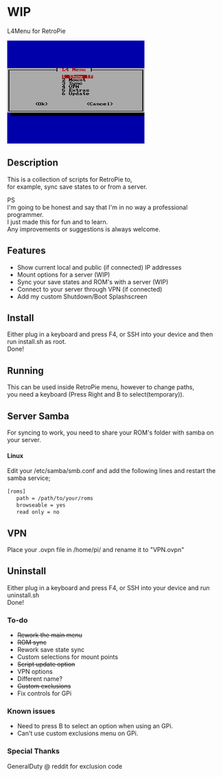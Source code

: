 # WIP

L4Menu for RetroPie

![Screenshot](/screenshot.png?raw=true "Screenshot")

## Description
This is a collection of scripts for RetroPie to,  
for example, sync save states to or from a server.  

PS  
I'm going to be honest and say that I'm in no way a professional programmer.  
I just made this for fun and to learn.  
Any improvements or suggestions is always welcome.

## Features
* Show current local and public (if connected) IP addresses
* Mount options for a server (WIP)
* Sync your save states and ROM's with a server (WIP)
* Connect to your server through VPN (if connected)
* Add my custom Shutdown/Boot Splashscreen

## Install
Either plug in a keyboard and press F4, or SSH into your device and then run install.sh as root.  
Done!

## Running
This can be used inside RetroPie menu, however to change paths,  
you need a keyboard (Press Right and B to select(temporary)).

## Server Samba
For syncing to work, you need to share your ROM's folder with samba on your server.  

#### Linux
Edit your /etc/samba/smb.conf and add the following lines and restart the samba service;
```
[roms]
   path = /path/to/your/roms
   browseable = yes
   read only = no
```

## VPN
Place your .ovpn file in /home/pi/ and rename it to "VPN.ovpn"

## Uninstall
Either plug in a keyboard and press F4, or SSH into your device and run uninstall.sh  
Done!

### To-do
* ~~Rework the main menu~~
* ~~ROM sync~~
* Rework save state sync
* Custom selections for mount points
* ~~Script update option~~
* VPN options
* Different name?
* ~~Custom exclusions~~
* Fix controls for GPi  

### Known issues
* Need to press B to select an option when using an GPi.  
* Can't use custom exclusions menu on GPi.

### Special Thanks
GeneralDuty @ reddit for exclusion code
